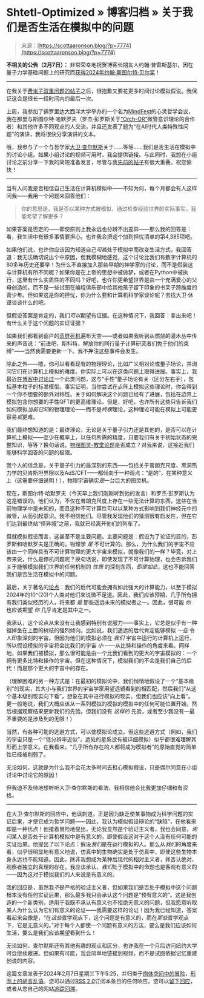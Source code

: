 <!--yml

category: 未分类

date: 2024-05-27 14:42:25

-->

# Shtetl-Optimized » 博客归档 » 关于我们是否生活在模拟中的问题

> 来源：[https://scottaaronson.blog/?p=7774](https://scottaaronson.blog/?p=7774)

**不相关的公告（2月7日）：** 非常荣幸地祝贺博客长期友人约翰·普雷斯基尔，因在量子力学基础问题上的研究而[获得2024年约翰·斯图尔特·贝尔奖](https://cqiqc.physics.utoronto.ca/news/recent-news/john-preskill-announced-as-2024-bell-prize-winner/)！

* * *

在我关于[费米子双重问题的帖子](https://scottaaronson.blog/?p=7705)之后，很抱歉又要花更多时间讨论模拟假说。我保证这会是很长一段时间内的最后一次。

上周，我参加了佛罗里达大西洋大学举办的一个名为[MindFest](https://www.fau.edu/future-mind/mindfest/)的心灵哲学会议，我在那里与斯图尔特·哈默罗夫（罗杰·彭罗斯关于[“Orch-OR”](https://en.wikipedia.org/wiki/Orchestrated_objective_reduction)微管意识理论的合作者）和其他许多不同观点的人交流，并且还发表了题为“在AI时代人类特殊性问题”的演讲，我将很快分享演讲的文本。

哦，我参与了一个与哲学家[大卫·查尔默斯](https://en.wikipedia.org/wiki/David_Chalmers)关于……等等……我们是否生活在模拟中的讨论小组。如果小组讨论的视频可用时，我会提供链接。与此同时，我想在小组讨论之前分享一下我的简短准备发言，尽管与我[先前的帖子](https://scottaaronson.blog/?p=7705)有很大重叠。祝您愉快！

* * *

当有人问我是否相信自己生活在计算机模拟中——不知为何，每个月都会有人这样问我——我用一个问题来回答他们：

> 你的意思是，我是否以某种方式被模拟，通过检查经验世界的实际事实，我能希望了解更多？

如果答案是否定的——即使原则上我永远也分辨不出差异——那么我的回答是：看，我生活中有很多事情要担心。也许我会把这个加到担忧清单的第4,385项吧。

如果他们说，也许你应该因为知道自己*可能*处于模拟中而改变生活方式，我回答道：我无法确切说出个中原因，但我模糊地感觉，这个讨论比我们有数字计算机的80多年历史还要早！为什么不直接加入那些早期的神学家的讨论，而不是假装这与计算机有所不同呢？如果你是在上帝的思想中被做梦，或者在Python中被执行，这里有什么实质性的不同吗？好吧，也许你更希望世界是由一个充满爱心的父母创造的，而不是一些试图在编程俱乐部中给其他孩子留下印象的书呆子跨维度的青少年。但如果这是你的担忧，你为什么要和计算机科学家谈论呢？去找大卫·休谟谈谈什么的吧。

但假设答案是肯定的，我们*可以*期望有证据。在这种情况下，我回答：拿出来吧！有什么关于这个问题的实证证据？

如果我们都看到窗户的[蓝屏死机](https://en.wikipedia.org/wiki/Blue_screen_of_death)遍布天空——或者如果我听到从燃烧的灌木丛中传来的声音说：“前进吧，斯科特，解放你的同行量子计算研究者们免于他们的束缚”——当然我需要更新一下。我不押注这些事件会发生。

除此之外——嗯，你可以看看现有的物理理论，比如广义相对论或量子场论，并询问它们在计算机上模拟的难度。你实际上可以在这类问题上取得进展。事实上，我最近[在博客中讨论过](https://scottaaronson.blog/?p=7705)一个此类问题，这与“手性”量子场论有关（区分左右手），包括基本粒子的标准模型。事实证明，当你尝试在点阵上模拟这些理论时，你会得到一个你不想要的额外对称性。关于如何解决这个问题已经有了进展，包括在边界上模拟包含你想要的手性QFT的更高维理论。但是，好吧，也许所有这些只告诉我们如何模拟*当前已知*的物理理论——而不是*终极*理论，这种理论可能在模拟上可能更容易*或*更难。

我们最终想知道的是：最终理论，无论是关于量子引力还是其他的，是否可以在计算机上模拟——至少在概率上，以任何所需的精度，只要我们有关于初始状态的完整知识，等等？换句话说，[物理图灵-教堂论题](https://arxiv.org/abs/1102.1612)是否成立？对我来说，这接近我们能够科学回答的问题的极限。

我个人的信念是，关于量子引力的最深刻的东西——包括关于普朗克尺度、黑洞热力学的贝肯斯坦界限以及AdS/CFT——都倾向于一种观点：“是的”，在某种意义上（这需要仔细说明！），物理宇宙确实*是*一台巨大的图灵机。

现在，斯图尔特·哈默罗夫（今天早上我们刚刚听到他的发言）和罗杰·彭罗斯认为这是错误的。他们认为，不仅在普朗克尺度上存在一些无法计算的东西，这些在当前物理学中是未知的，而且这种不可计算性可以以某种方式影响到我们神经元中的微管，从而引起意识。我不相信他们。尽管我发现他们的猜测很有启发性，但在它们达到最终站“怪异城”之前，我就已经离开他们的列车了。

但就模拟假设而言，这甚至不是主要问题。主要问题是：假设为了论证的目的，彭罗斯和哈默罗夫是正确的，物理学 *是* 不可计算的。那么，为什么我们的宇宙不应该由一个同样具有不可计算物理的更大宇宙来模拟，就像我们的一样？毕竟，对上帝来说，什么是停机问题呢？换句话说，即使发现了不可计算物理，也会告诉我们关于能够模拟我们世界的任何机制的 *性质* 的深刻东西，*即使如此*，这也不能回答我们是否生活在模拟中的问题。

最后，关于著名的[论点](https://simulation-argument.com/)：我们的后代可能会拥有如此强大的计算能力，以至于模拟2024年的10^(20)个人类对他们来说微不足道。因此，我们应该预期，几乎所有拥有我们类似经历的人，将来都 *是* 那些遥远未来的模拟者之一。因此，很可能 *你* 也应该期望 *你* 几乎肯定是其中之一。

我承认，这个论点从来没有让我感到特别有说服力——事实上，它总是似乎有一种锯掉坐在上面的树枝的强烈倾向。比如说，我们遥远的后代肯定能够模拟 *一些* 令人印象深刻的宇宙。但因为他们的模拟必须在 *我们* 宇宙中运行的计算机上运行，所以假设模拟的宇宙将会比我们的宇宙 *小* ——从比特和操作的角度来看。同样地，如果我们被模拟，那么很可能是由一个比我们看到的更大的宇宙模拟的：一个拥有更多比特和操作的宇宙。但在这种情况下，模拟我们的不会是我们自己的后代！而是那个更大的宇宙中的存在。

（理解困难的另一种方式是：在最初的模拟论中，我们悄悄地假设了一个“基本级别”的现实，其大小与我们世界的宇宙学家用望远镜看到的相匹配，然后我们“从这个基本级别现实向下看”，想象在其中进行模拟的现实。但我们也应该“向上看”。更一般地说，我们大概应该从一系列模拟的模拟的模拟中的任何可能位置开始，然后根据观察结果更新我们的先验。但我们没有 *这样的* 先验，或者至少我没有—最不重要的是涉及到的无限！）

当然，有各种可能的逃避方式，可以使模拟论成立。但这些逃避方式（例如，我们的宇宙只是一个“低分辨率近似”，远处的星系没有被详细模拟）似乎都很难理解其形而上学意义。在我看来，“几乎所有存在的人都将成为模拟者”的原始直觉的简单性已经被削弱了。

无论如何，这就是为什么我不会花太多时间去担心模拟假设，只是偶尔同意在小组讨论中讨论它的原因！

但我迫不及待地想听听大卫·查尔默斯的看法，我相信他会比我更加仔细和有资格。

* * *

在大卫·查尔默斯的回应中，他讽刺道，正是因为缺乏使某事物成为科学问题的实证后果，才使它成为哲学问题——因此，我认为模拟假设辩论的“缺陷”，在他看来却是一种优点！他接着冒险地提出，无论我显然是个验证主义者，我也会同意，*询问*某人是否处于计算机模拟中是有意义的，即使假设这对于这个人没有任何可能的实证后果。他提出了以下论点：假设*我们*是在运行模拟的人。那么从*我们*的角度来看，似乎很明显地有意义地说，仿真中的生物确实是处于仿真中，即使这些生物本身永远也不能知道。因此，除非我想成为某种后现代的相对主义者，并否认绝对、观察者独立的真理的存在，我应该承认，*我们*处于模拟中的命题也是客观有意义的——因为这对于模拟我们的人来说是有意义的。

我的回应是，虽然我*不*是严格的验证主义者，但如果我们是否处于模拟中这个问题根本没有任何实证后果，那么最多我只会承认这个问题是“预有意义的”。这是我创造的一个新类别，适用于我既不承认有意义也不拒绝无意义的问题，但我愿意听取某人为什么认为它们有意义的论证——我需要这样的论证！因为我已经知道，答案看起来会像是，“在*这些*哲学观点下，这个问题是有意义的，而在*那些*哲学观点下，它是无意义的。”对于每个人都使一个问题有意义的方法，要么是我们应该如何生活，要么是我们应该期望看到什么！

无论如何，查尔默斯还有其他有趣的观点和区分，也许我在一个月后访问纽约大学时会继续跟进。但如果有可能，我会简单地链接到视频，而不是试图依据记忆重建他说的内容。

这篇文章发表于2024年2月7日星期三下午5:25，并归类于[肉体空间中的冒险](https://scottaaronson.blog/?cat=10)，[形而上的胡言乱语](https://scottaaronson.blog/?cat=12)。您可以通过[RSS 2.0](https://scottaaronson.blog/?feed=rss2&p=7774)订阅本条目的任何响应。您可以[留下回应](#respond)，或者从您自己的网站[追踪回溯](https://scottaaronson.blog/wp-trackback.php?p=7774)。
